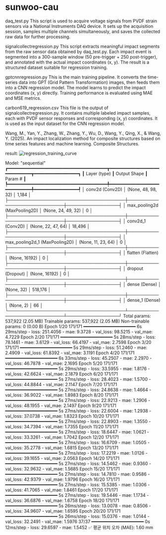 # sunwoo-cau
daq_test.py
This script is used to acquire voltage signals from PVDF strain sensors via a National Instruments DAQ device. It sets up the acquisition session, samples multiple channels simultaneously, and saves the collected raw data for further processing.

signalcollectregression.py
This script extracts meaningful impact segments from the raw sensor data obtained by daq_test.py. Each impact event is segmented into a 300-sample window (50 pre-trigger + 250 post-trigger), and annotated with the actual impact coordinates (x, y). The result is a structured dataset suitable for regression training.

gptcnnregression.py
This is the main training pipeline. It converts the time-series data into GPT (Grid Pattern Transformation) images, then feeds them into a CNN regression model. The model learns to predict the impact coordinates (x, y) directly. Training performance is evaluated using MAE and MSE metrics.

carbon619_regression.csv
This file is the output of signalcollectregression.py. It contains multiple labeled impact samples, each with PVDF sensor responses and corresponding (x, y) coordinates. It is used as the input dataset for the CNN regression model.



Wang, M., Yan, Y., Zhang, W., Zhang, Y., Wu, D., Wang, Y., Qing, X., & Wang, Y. (2025).
An impact localization method for composite structures based on time series features and machine learning.
Composite Structures.




result:
![regression_training_curve](https://github.com/user-attachments/assets/2fdbba5f-3da2-4139-b40a-6694d23b88c1)

Model: "sequential"
┏━━━━━━━━━━━━━━━━━━━━━━━━━━━━━━━━━━━━━━┳━━━━━━━━━━━━━━━━━━━━━━━━━━━━━┳━━━━━━━━━━━━━━━━━┓
┃ Layer (type)                         ┃ Output Shape                ┃         Param # ┃
┡━━━━━━━━━━━━━━━━━━━━━━━━━━━━━━━━━━━━━━╇━━━━━━━━━━━━━━━━━━━━━━━━━━━━━╇━━━━━━━━━━━━━━━━━┩
│ conv2d (Conv2D)                      │ (None, 48, 98, 32)          │           1,184 │
├──────────────────────────────────────┼─────────────────────────────┼─────────────────┤
│ max_pooling2d (MaxPooling2D)         │ (None, 24, 49, 32)          │               0 │
├──────────────────────────────────────┼─────────────────────────────┼─────────────────┤
│ conv2d_1 (Conv2D)                    │ (None, 22, 47, 64)          │          18,496 │
├──────────────────────────────────────┼─────────────────────────────┼─────────────────┤
│ max_pooling2d_1 (MaxPooling2D)       │ (None, 11, 23, 64)          │               0 │
├──────────────────────────────────────┼─────────────────────────────┼─────────────────┤
│ flatten (Flatten)                    │ (None, 16192)               │               0 │
├──────────────────────────────────────┼─────────────────────────────┼─────────────────┤
│ dropout (Dropout)                    │ (None, 16192)               │               0 │
├──────────────────────────────────────┼─────────────────────────────┼─────────────────┤
│ dense (Dense)                        │ (None, 32)                  │         518,176 │
├──────────────────────────────────────┼─────────────────────────────┼─────────────────┤
│ dense_1 (Dense)                      │ (None, 2)                   │              66 │
└──────────────────────────────────────┴─────────────────────────────┴─────────────────┘
 Total params: 537,922 (2.05 MB)
 Trainable params: 537,922 (2.05 MB)
 Non-trainable params: 0 (0.00 B)
Epoch 1/20
171/171 ━━━━━━━━━━━━━━━━━━━━ 6s 29ms/step - loss: 251.4056 - mae: 9.3728 - val_loss: 98.5215 - val_mae: 4.7229
Epoch 2/20
171/171 ━━━━━━━━━━━━━━━━━━━━ 5s 28ms/step - loss: 78.1461 - mae: 3.6129 - val_loss: 66.4197 - val_mae: 2.7598
Epoch 3/20
171/171 ━━━━━━━━━━━━━━━━━━━━ 5s 29ms/step - loss: 51.2460 - mae: 2.4909 - val_loss: 61.8392 - val_mae: 3.1191
Epoch 4/20
171/171 ━━━━━━━━━━━━━━━━━━━━ 6s 33ms/step - loss: 45.2507 - mae: 2.2970 - val_loss: 46.7878 - val_mae: 2.1695
Epoch 5/20
171/171 ━━━━━━━━━━━━━━━━━━━━ 5s 29ms/step - loss: 33.5955 - mae: 1.8176 - val_loss: 42.6624 - val_mae: 2.1879
Epoch 6/20
171/171 ━━━━━━━━━━━━━━━━━━━━ 5s 27ms/step - loss: 28.4023 - mae: 1.5700 - val_loss: 44.8844 - val_mae: 2.1147
Epoch 7/20
171/171 ━━━━━━━━━━━━━━━━━━━━ 5s 27ms/step - loss: 24.8638 - mae: 1.4664 - val_loss: 36.9022 - val_mae: 1.8983
Epoch 8/20
171/171 ━━━━━━━━━━━━━━━━━━━━ 5s 27ms/step - loss: 22.9213 - mae: 1.2906 - val_loss: 48.1955 - val_mae: 2.1497
Epoch 9/20
171/171 ━━━━━━━━━━━━━━━━━━━━ 5s 27ms/step - loss: 22.6004 - mae: 1.2938 - val_loss: 37.0738 - val_mae: 1.8323
Epoch 10/20
171/171 ━━━━━━━━━━━━━━━━━━━━ 5s 27ms/step - loss: 22.8903 - mae: 1.3550 - val_loss: 34.7394 - val_mae: 1.7355
Epoch 11/20
171/171 ━━━━━━━━━━━━━━━━━━━━ 5s 27ms/step - loss: 18.6447 - mae: 1.0621 - val_loss: 33.3261 - val_mae: 1.7042
Epoch 12/20
171/171 ━━━━━━━━━━━━━━━━━━━━ 5s 27ms/step - loss: 16.6709 - mae: 1.0505 - val_loss: 35.2778 - val_mae: 1.6815
Epoch 13/20
171/171 ━━━━━━━━━━━━━━━━━━━━ 5s 27ms/step - loss: 17.2219 - mae: 1.0126 - val_loss: 39.1655 - val_mae: 2.0563
Epoch 14/20
171/171 ━━━━━━━━━━━━━━━━━━━━ 5s 27ms/step - loss: 14.5462 - mae: 0.9360 - val_loss: 32.9632 - val_mae: 1.5685
Epoch 15/20
171/171 ━━━━━━━━━━━━━━━━━━━━ 5s 27ms/step - loss: 14.7810 - mae: 0.9586 - val_loss: 42.9379 - val_mae: 1.9796
Epoch 16/20
171/171 ━━━━━━━━━━━━━━━━━━━━ 5s 27ms/step - loss: 15.5385 - mae: 1.0306 - val_loss: 41.7065 - val_mae: 1.8461
Epoch 17/20
171/171 ━━━━━━━━━━━━━━━━━━━━ 5s 27ms/step - loss: 19.5446 - mae: 1.1734 - val_loss: 36.6876 - val_mae: 1.6758
Epoch 18/20
171/171 ━━━━━━━━━━━━━━━━━━━━ 5s 26ms/step - loss: 13.0078 - mae: 0.8506 - val_loss: 34.9607 - val_mae: 1.6595
Epoch 20/20
171/171 ━━━━━━━━━━━━━━━━━━━━ 5s 26ms/step - loss: 15.0376 - mae: 1.0144 - val_loss: 32.2491 - val_mae: 1.5976
37/37 ━━━━━━━━━━━━━━━━━━━━ 0s 12ms/step - loss: 29.6597 - mae: 1.5452
✅ 평균 위치 오차 (MAE): 1.60 mm
